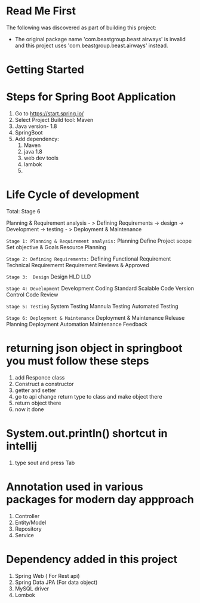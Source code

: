 # Read Me First
The following was discovered as part of building this project:

* The original package name 'com.beastgroup.beast airways' is invalid and this project uses 'com.beastgroup.beast.airways' instead.

# Getting Started


# Steps for Spring Boot Application
1. Go to https://start.spring.io/
2. Select Project Build tool:  Maven 
3. Java version- 1.8
4. SpringBoot
5. Add dependency: 
    1. Maven
   2. java 1.8
   3. web dev tools
   4. lambok
   5. 



# Life Cycle of development 
Total: Stage 6

Planning & Requirement analysis - > Defining Requirements -> design -> Development -> testing - > Deployment & Maintenance

`Stage 1: Planning & Requirement analysis:`
    Planning
    Define Project scope
    Set objective & Goals
    Resource Planning

`Stage 2: Defining Requirements:`
    Defining
    Functional Requirement
Technical Requirememt
Requirement Reviews & Approved


`Stage 3:  Design`
    Design
    HLD
    LLD

`Stage 4: Development`
    Development
    Coding Standard
    Scalable Code
    Version Control
    Code Review 

`Stage 5: Testing`
    System Testing
    Mannula Testing
    Automated Testing

`Stage 6: Deployment & Maintenance`
    Deployment & Maintenance
    Release Planning
    Deployment Automation
    Maintenance
    Feedback


# returning json object in springboot you must follow these steps
1. add Responce class
2. Construct a constructor
3. getter and setter
4. go to api change return type to class and make object there
5. return object there
6. now it done



# System.out.println() shortcut in intellij
1. type sout and press Tab

# Annotation used in various packages for modern day appproach
1. Controller
2. Entity/Model
3. Repository
4. Service

# Dependency added in this project
1. Spring Web ( For Rest api)
2. Spring Data JPA (For data object)
3. MySQL driver
4. Lombok






